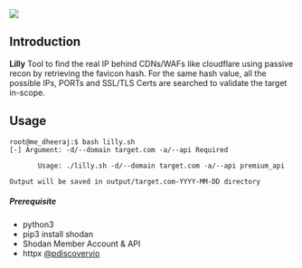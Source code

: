 <a href="https://www.buymeacoffee.com/medheeraj"><img src="https://img.buymeacoffee.com/button-api/?text=Buy me a beer&emoji=🍺&slug=medheeraj&button_colour=FFDD00&font_colour=000000&font_family=Cookie&outline_colour=000000&coffee_colour=ffffff"></a>

## Introduction

**Lilly**
Tool to find the real IP behind CDNs/WAFs like cloudflare using passive recon by retrieving the favicon hash. For the same hash value, all the possible IPs, PORTs and SSL/TLS Certs are searched to validate the target in-scope.

## Usage
```
root@me_dheeraj:$ bash lilly.sh
[-] Argument: -d/--domain target.com -a/--api Required

       Usage: ./lilly.sh -d/--domain target.com -a/--api premium_api

Output will be saved in output/target.com-YYYY-MM-DD directory
```
##### Prerequisite
- python3
- pip3 install shodan
- Shodan Member Account & API
- httpx [@pdiscoveryio](https://twitter.com/pdiscoveryio/httpx)
